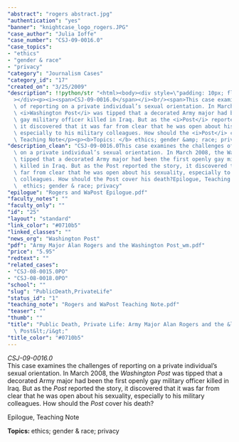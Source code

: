 ```yaml
---
"abstract": "rogers abstract.jpg"
"authentication": "yes"
"banner": "knightcase_logo_rogers.JPG"
"case_author": "Julia Ioffe"
"case_number": "CSJ-09-0016.0"
"case_topics":
- "ethics"
- "gender & race"
- "privacy"
"category": "Journalism Cases"
"category_id": "17"
"created_on": "3/25/2009"
"description": !!python/str "<html><body><div style=\"padding: 10px; float: right;\"\
  ></div><p><i><span>CSJ-09-0016.0</span></i><br/><span>This case examines the challenges\
  \ of reporting on a private individual’s sexual orientation. In March 2008, the\
  \ <i>Washington Post</i> was tipped that a decorated Army major had been the first openly\
  \ gay military officer killed in Iraq. But as the <i>Post</i> reported the story,\
  \ it discovered that it was far from clear that he was open about his sexuality,\
  \ especially to his military colleagues. How should the <i>Post</i> cover his death?</span></p><p>Epilogue,\
  \ Teaching Note</p><p><b>Topics: </b> ethics; gender &amp; race; privacy</p></body></html>"
"description_clean": "CSJ-09-0016.0This case examines the challenges of reporting\
  \ on a private individual’s sexual orientation. In March 2008, the Washington Post was\
  \ tipped that a decorated Army major had been the first openly gay military officer\
  \ killed in Iraq. But as the Post reported the story, it discovered that it was\
  \ far from clear that he was open about his sexuality, especially to his military\
  \ colleagues. How should the Post cover his death?Epilogue, Teaching NoteTopics:\
  \  ethics; gender & race; privacy"
"epilogue": "Rogers and WaPost Epilogue.pdf"
"faculty_notes": ""
"faculty_only": ""
"id": "25"
"layout": "standard"
"link_color": "#0710b5"
"linked_classes": ""
"news_org": "Washington Post"
"pdf": "Army Major Alan Rogers and the Washington Post_wm.pdf"
"price": "5.95"
"redtext": ""
"related_cases":
- "CSJ-08-0015.0PO"
- "CSJ-08-0018.0PO"
"school": ""
"slug": "PublicDeath,PrivateLife"
"status_id": "1"
"teaching_note": "Rogers and WaPost Teaching Note.pdf"
"teaser": ""
"thumb": ""
"title": "Public Death, Private Life: Army Major Alan Rogers and the &lt;i&gt; Washington\
  \ Post&lt;/i&gt;"
"title_color": "#0710b5"
---
```

<html><body><div style="padding: 10px; float: right;"></div><p><i><span>CSJ-09-0016.0</span></i><br/><span>This case examines the challenges of reporting on a private individual’s sexual orientation. In March 2008, the <i>Washington Post</i> was tipped that a decorated Army major had been the first openly gay military officer killed in Iraq. But as the <i>Post</i> reported the story, it discovered that it was far from clear that he was open about his sexuality, especially to his military colleagues. How should the <i>Post</i> cover his death?</span></p><p>Epilogue, Teaching Note</p><p><b>Topics: </b> ethics; gender &amp; race; privacy</p></body></html>
